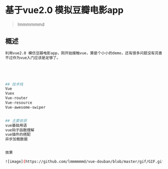 # 基于vue2.0 模拟豆瓣电影app 

> lmmmmmmd

## 概述

``` bash
利用vue2.0 模仿豆瓣电影app，刚开始接触vue，算是个小小的demo，还有很多问题没有完善，
不过作为vue入门应该是足够了。





## 技术栈 
Vue
Vuex
Vue-router
Vue-resource
Vue-awesome-swiper


## 主要收获
vue基础用语
vue钩子函数理解
vue插件的搭配
异步加载数据


效果

![image](https://github.com/lmmmmmmd/vue-douban/blob/master/gif/GIF.gif)

